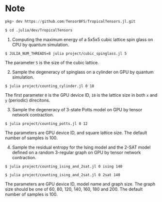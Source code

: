 # Note

```julia
pkg> dev https://github.com/TensorBFS/TropicalTensors.jl.git
```

```bash
$ cd .julia/dev/TropicalTensors
```

1. Computing the maximum energy of a 5x5x5 cubic lattice spin glass on CPU by quantum simulation.
```
$ JULIA_NUM_THREADS=8 julia project/cubic_spinglass.jl 5
```
The parameter `5` is the size of the cubic lattice.

2. Sample the degeneracy of spinglass on a cylinder on GPU by quantum simulation.
```
$ julia project/counting_cylinder.jl 0 18
```
The first parameter `0` is the GPU device ID, `18` is the lattice size in both `x` and `y` (periodic) direcitons.

3. Sample the degeneracy of 3-state Potts model on GPU by tensor network contraction.
```
$ julia project/counting_potts.jl 0 12
```
The parameters are GPU device ID, and square lattice size.
The default number of samples is 100.

4. Sample the residual entropy for the Ising model and the 2-SAT model defined on a random 3-regular graph on GPU by tensor network contraction.
```
$ julia project/counting_ising_and_2sat.jl 0 ising 140

$ julia project/counting_ising_and_2sat.jl 0 2sat 140
```
The parameters are GPU device ID, model name and graph size.
The graph size should be one of 60, 80, 120, 140, 160, 180 and 200.
The default number of samples is 100.